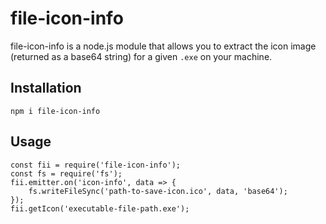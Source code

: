 # file-icon-info

file-icon-info is a node.js module that allows you to extract the icon image (returned as a base64 string) for a given `.exe` on your machine.

## Installation

`npm i file-icon-info`

## Usage

    const fii = require('file-icon-info');
    const fs = require('fs');
    fii.emitter.on('icon-info', data => {
        fs.writeFileSync('path-to-save-icon.ico', data, 'base64');
    });
    fii.getIcon('executable-file-path.exe');
